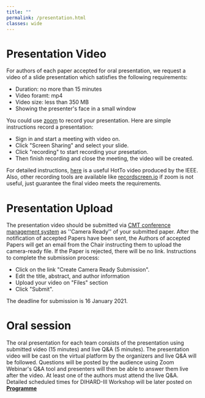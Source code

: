 ```yaml
---
title: ""
permalink: /presentation.html
classes: wide
---
```


# Presentation Video
For authors of each paper accepted for oral presentation, we request a video of a slide presentation which satisfies the following requirements:
 + Duration: no more than 15 minutes   
 + Video foramt: mp4       
 + Video size: less than 350 MB    
 + Showing the presenter's face in a small window

You could use [zoom](https://us02web.zoom.us/) to record your presentation. Here are simple instructions record a presentation:
 + Sign in and start a meeting with video on.  
 + Click "Screen Sharing" and select your slide.
 + Click "recording" to start recording your presetation.  
 + Then finish recording and close the meeting, the video will be created.  

For detailed instructions, [here](https://ieeetv.ieee.org/ieeetv-specials/recording-your-presentation-with-zoom) is a useful HotTo video produced by the IEEE.  
Also, other recording tools are available like [recordscreen.io](https://recordscreen.io/) if zoom is not useful, just guarantee the final video meets the requirements. 

# Presentation Upload
The presentation video should be submitted via [CMT conference management system](https://cmt3.research.microsoft.com/DIHARDW2020) as ''Camera Ready'' of your submitted paper. 
After the notification of accepted Papers have been sent, the Authors of accepted Papers will get an email from the Chair instructing them to upload the camera-ready file. If the Paper is rejected, there will be no link. Instructions to complete the submission process: 
 + Click on the link "Create Camera Ready Submission".  
 + Edit the title, abstract, and author information
 + Upload your video on "Files" section 
 + Click "Submit".

The deadline for submission is 16 January 2021.

# Oral session
The oral presentation for each team consists of the presentation using submitted video (15 minutes) and live Q&A (5 minutes). The presentation video will be cast on the virtual platform by the organizers and live Q&A will be followed. Questions will be posted by the audience using Zoom Webinar's Q&A tool and presenters will then be able to answer them live after the video. At least one of the authors must attend the live Q&A. 
Detailed scheduled times for DIHARD-III Workshop will be later posted on **[Programme](https://dihardchallenge.github.io/dihard3workshop/program)** 

